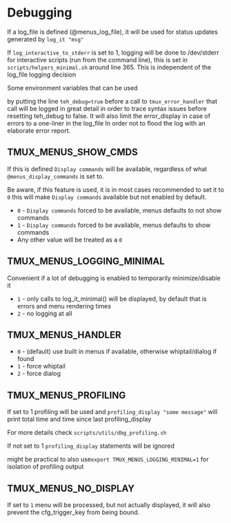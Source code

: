 # Debugging

If a log_file is defined (@menus_log_file), it will be used for status updates
generated by `log_it "msg"`

If `log_interactive_to_stderr` is set to 1, logging will be done to /dev/stderr
for interactive scripts (run from the command line), this is set in
`scripts/helpers_minimal.sh` around line 365. This is independent
of the log_file logging decision

Some environment variables that can be used

by putting the line `teh_debug=true` before a call to `tmux_error_handler` that
call will be logged in great detail in order to trace syntax issues before resetting
teh_debug to false.
It will also limit the error_display in case of errors to a one-liner in the log_file
In order not to flood the log with an elaborate error report.

## TMUX_MENUS_SHOW_CMDS

If this is defined `Display commands` will be available, regardless of what
`@menus_display_commands` is set to.

Be aware, if this feature is used, it is in most cases recommended to set
it to `0` this will make `Display commands` available but not enabled by default.

- `0` - `Display commands` forced to be available, menus defaults to not show commands
- `1` - `Display commands` forced to be available, menus defaults to show commands
- Any other value will be treated as a `0`

## TMUX_MENUS_LOGGING_MINIMAL

Convenient if a lot of debugging is enabled to temporarily minimize/disable it

- `1` - only calls to log_it_minimal() will be displayed, by default that is errors
  and menu rendering times
- `2` - no logging at all

## TMUX_MENUS_HANDLER

- `0` - (default) use built in menus if available, otherwise whiptail/dialog if found
- `1` - force whiptail
- `2` - force dialog

## TMUX_MENUS_PROFILING

If set to 1 profiling will be used and `profiling_display "some message"`
will print total time and time since last profiling_display

For more details check `scripts/utils/dbg_profiling.sh`

If not set to 1 `profiling_display` statements will be ignored

might be practical to also use`export TMUX_MENUS_LOGGING_MINIMAL=1`
for isolation of profiling output

## TMUX_MENUS_NO_DISPLAY

If set to `1` menu will be processed, but not actually displayed, it will also
prevent the cfg_trigger_key from being bound.
